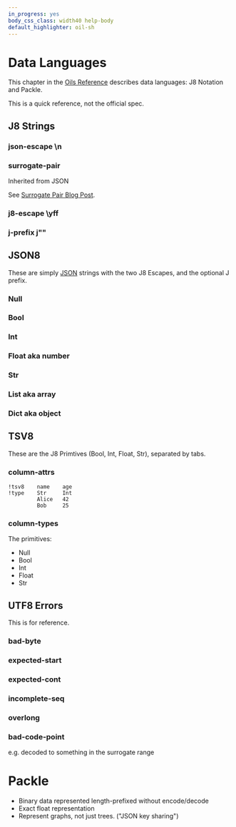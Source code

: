 ```yaml
---
in_progress: yes
body_css_class: width40 help-body
default_highlighter: oil-sh
---
```


Data Languages
==============

This chapter in the [Oils Reference](index.html) describes data languages: J8
Notation and Packle.

This is a quick reference, not the official spec.

<div id="toc">
</div>


## J8 Strings

<h3 id="json-escape">json-escape \n</h3>

### surrogate-pair

Inherited from JSON

See [Surrogate Pair Blog
Post](https://www.oilshell.org/blog/2023/06/surrogate-pair.html).

<h3 id="j8-escape">j8-escape \yff</h3>

### j-prefix j""


## JSON8

These are simply [JSON][] strings with the two J8 Escapes, and the
optional J prefix.

### Null   

### Bool   

### Int   

### Float aka number

### Str   

### List aka array

### Dict aka object

## TSV8

These are the J8 Primtives (Bool, Int, Float, Str), separated by tabs.


### column-attrs   

```
!tsv8    name    age
!type    Str     Int
         Alice   42
         Bob     25
```

### column-types

The primitives:

- Null
- Bool
- Int
- Float
- Str



## UTF8 Errors

This is for reference.

### bad-byte   

### expected-start   

### expected-cont

### incomplete-seq   

### overlong

### bad-code-point

e.g. decoded to something in the surrogate range

[JSON]: https://json.org

# Packle

- Binary data represented length-prefixed without encode/decode
- Exact float representation
- Represent graphs, not just trees.  ("JSON key sharing")

